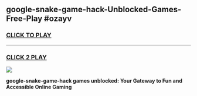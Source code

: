 
## google-snake-game-hack-Unblocked-Games-Free-Play #ozayv
<h3>
<a href="https://us.freeplayer.one?title=google-snake-game-hack&ref=9M">CLICK TO PLAY</a></h3>
<hr>

<h3>
<a href="https://us.freeplayer.one?title=google-snake-game-hack&ref=9M">CLICK 2 PLAY</a>
  
</h3>

<a href="https://us.freeplayer.one?title=google-snake-game-hack&ref=9M"><img src="https://clearcache.store/games.png"></a>


**google-snake-game-hack games unblocked: Your Gateway to Fun and Accessible Online Gaming**
